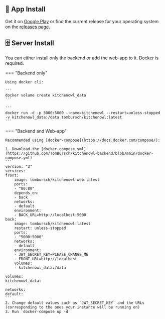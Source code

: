 ## 🤖 App Install

Get it on [Google Play](https://play.google.com/store/apps/details?id=com.tombursch.kitchenowl) or find the current release for your operating system on the [releases page](https://github.com/TomBursch/kitchenowl/releases).

## 🗄️ Server Install

You can either install only the backend or add the web-app to it. [Docker](https://docs.docker.com/engine/install/) is required.

=== "Backend only"

    Using docker cli:

    ```
    docker volume create kitchenowl_data
    ```

    ```
    docker run -d -p 5000:5000 --name=kitchenowl --restart=unless-stopped -v kitchenowl_data:/data tombursch/kitchenowl:latest
    ```

=== "Backend and Web-app"

    Recommended using [docker-compose](https://docs.docker.com/compose/):

    1. Download the [docker-compose.yml](https://github.com/TomBursch/kitchenowl-backend/blob/main/docker-compose.yml)
    ```
    version: "3"
    services:
    front:
        image: tombursch/kitchenowl-web:latest
        ports:
        - "80:80"
        depends_on:
        - back
        networks:
        - default
        environment:
        - BACK_URL=http://localhost:5000
    back:
        image: tombursch/kitchenowl:latest
        restart: unless-stopped
        ports:
        - "5000:5000"
        networks:
        - default
        environment:
        - JWT_SECRET_KEY=PLEASE_CHANGE_ME
        - FRONT_URL=http://localhost
        volumes:
        - kitchenowl_data:/data

    volumes:
    kitchenowl_data:

    networks:
    default:
    ```
    2. Change default values such as `JWT_SECRET_KEY` and the URLs (corresponding to the ones your instance will be running on)
    3. Run `docker-compose up -d`